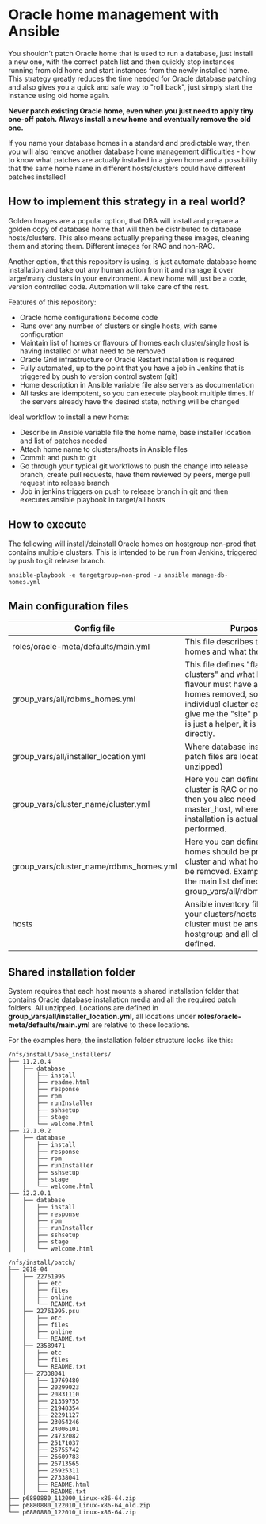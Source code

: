 # Oracle home management with Ansible

You shouldn't patch Oracle home that is used to run a database, just install a new one, with the correct patch list and then quickly stop instances running from old home and start instances from the newly installed home.
This strategy greatly reduces the time needed for Oracle database patching and also gives you a quick and safe way to "roll back", just simply start the instance using old home again.

**Never patch existing Oracle home, even when you just need to apply tiny one-off patch. Always install a new home and eventually remove the old one.**

If you name your database homes in a standard and predictable way, then you will also remove another database home management difficulties - how to know what patches are actually installed in a given home and a possibility that the same home name in different hosts/clusters could have different patches installed!

## How to implement this strategy in a real world?

Golden Images are a popular option, that DBA will install and prepare a golden copy of database home that will then be distributed to database hosts/clusters.
This also means actually preparing these images, cleaning them and storing them. Different images for RAC and non-RAC.

Another option, that this repository is using, is just automate database home installation and take out any human action from it and manage it over large/many clusters in your environment. A new home will just be a code, version controlled code. Automation will take care of the rest.

Features of this repository:
* Oracle home configurations become code
* Runs over any number of clusters or single hosts, with same configuration
* Maintain list of homes or flavours of homes each cluster/single host is having installed or what need to be removed
* Oracle Grid infrastructure or Oracle Restart installation is required
* Fully automated, up to the point that you have a job in Jenkins that is triggered by push to version control system (git)
* Home description in Ansible variable file also servers as documentation
* All tasks are idempotent, so you can execute playbook multiple times. If the servers already have the desired state, nothing will be changed

Ideal workflow to install a new home:
* Describe in Ansible variable file the home name, base installer location and list of patches needed
* Attach home name to clusters/hosts in Ansible files
* Commit and push to git
* Go through your typical git workflows to push the change into release branch, create pull requests, have them reviewed by peers, merge pull request into release branch
* Job in jenkins triggers on push to release branch in git and then executes ansible playbook in target/all hosts

## How to execute

The following will install/deinstall Oracle homes on hostgroup non-prod that contains multiple clusters.
This is intended to be run from Jenkins, triggered by push to git release branch.

```
ansible-playbook -e targetgroup=non-prod -u ansible manage-db-homes.yml
```

## Main configuration files

| Config file | Purpose |
| --- | --- |
| roles/oracle-meta/defaults/main.yml | This file describes the Oracle homes and what they contain |
| group_vars/all/rdbms_homes.yml | This file defines "flavours of clusters" and what homes each flavour must have and what homes removed, so each individual cluster can just say give me the "site" package. This is just a helper, it is not used directly. |
| group_vars/all/installer_location.yml | Where database installer and patch files are located (and unzipped) |
| group_vars/cluster_name/cluster.yml | Here you can define, if this cluster is RAC or not. If RAC, then you also need to define the master_host, where the initial installation is actually performed. |
| group_vars/cluster_name/rdbms_homes.yml | Here you can define a list what homes should be present in the cluster and what homes should be removed. Example refers to the main list defined in group_vars/all/rdbms_homes.yml |
| hosts | Ansible inventory file, define your clusters/hosts here. Each cluster must be ansible hostgroup and all cluster nodes defined. |

## Shared installation folder

System requires that each host mounts a shared installation folder that contains Oracle database installation media and all the required patch folders. All unzipped.
Locations are defined in **group_vars/all/installer_location.yml**, all locations under **roles/oracle-meta/defaults/main.yml** are relative to these locations.

For the examples here, the installation folder structure looks like this:

```
/nfs/install/base_installers/
├── 11.2.0.4
│   ├── database
│   │   ├── install
│   │   ├── readme.html
│   │   ├── response
│   │   ├── rpm
│   │   ├── runInstaller
│   │   ├── sshsetup
│   │   ├── stage
│   │   └── welcome.html
├── 12.1.0.2
│   ├── database
│   │   ├── install
│   │   ├── response
│   │   ├── rpm
│   │   ├── runInstaller
│   │   ├── sshsetup
│   │   ├── stage
│   │   └── welcome.html
├── 12.2.0.1
│   ├── database
│   │   ├── install
│   │   ├── response
│   │   ├── rpm
│   │   ├── runInstaller
│   │   ├── sshsetup
│   │   ├── stage
│   │   └── welcome.html

/nfs/install/patch/
├── 2018-04
│   ├── 22761995
│   │   ├── etc
│   │   ├── files
│   │   ├── online
│   │   └── README.txt
│   ├── 22761995.psu
│   │   ├── etc
│   │   ├── files
│   │   ├── online
│   │   └── README.txt
│   ├── 23589471
│   │   ├── etc
│   │   ├── files
│   │   └── README.txt
│   ├── 27338041
│   │   ├── 19769480
│   │   ├── 20299023
│   │   ├── 20831110
│   │   ├── 21359755
│   │   ├── 21948354
│   │   ├── 22291127
│   │   ├── 23054246
│   │   ├── 24006101
│   │   ├── 24732082
│   │   ├── 25171037
│   │   ├── 25755742
│   │   ├── 26609783
│   │   ├── 26713565
│   │   ├── 26925311
│   │   ├── 27338041
│   │   ├── README.html
│   │   └── README.txt
├── p6880880_112000_Linux-x86-64.zip
├── p6880880_122010_Linux-x86-64_old.zip
└── p6880880_122010_Linux-x86-64.zip
```
